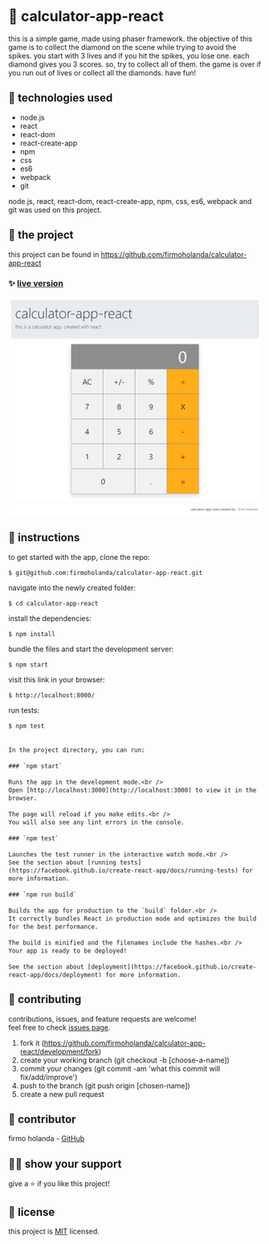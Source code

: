 # 📃 calculator-app-react

this is a simple game, made using phaser framework.
the objective of this game is to collect the diamond on the scene while trying to avoid the spikes.
you start with 3 lives and if you hit the spikes, you lose one. each diamond gives you 3 scores. so, try to collect all of them.
the game is over if you run out of lives or collect all the diamonds. have fun!



## 📡 technologies used

- node.js
-	react
-	react-dom
-	react-create-app
-	npm
-	css
-	es6
- webpack
- git

node.js, react, react-dom, react-create-app, npm, css, es6, webpack and git was used on this project.



## 🚀 the project

this project can be found in https://github.com/firmoholanda/calculator-app-react


### ✨ [live version](https://calculator-react-firmoholanda.herokuapp.com/)

<a href="https://calculator-react-firmoholanda.herokuapp.com/" target="_blank">
    <img alt="app image" src="https://github.com/firmoholanda/calculator-app-react/blob/release/src/assets/screenshot.png"/>
</a>



## 🔨 instructions

to get started with the app, clone the repo:
```
$ git@github.com:firmoholanda/calculator-app-react.git
```

navigate into the newly created folder:
```
$ cd calculator-app-react
```

install the dependencies:
```
$ npm install
```

bundle the files and start the development server:
```
$ npm start
```

visit this link in your browser:
```
$ http://localhost:8000/
```

run tests:
```
$ npm test


In the project directory, you can run:

### `npm start`

Runs the app in the development mode.<br />
Open [http://localhost:3000](http://localhost:3000) to view it in the browser.

The page will reload if you make edits.<br />
You will also see any lint errors in the console.

### `npm test`

Launches the test runner in the interactive watch mode.<br />
See the section about [running tests](https://facebook.github.io/create-react-app/docs/running-tests) for more information.

### `npm run build`

Builds the app for production to the `build` folder.<br />
It correctly bundles React in production mode and optimizes the build for the best performance.

The build is minified and the filenames include the hashes.<br />
Your app is ready to be deployed!

See the section about [deployment](https://facebook.github.io/create-react-app/docs/deployment) for more information.
```



## 🤝 contributing

contributions, issues, and feature requests are welcome!<br/>feel free to check [issues page](hhttps://github.com/firmoholanda/calculator-app-react/development/issues).

1. fork it (https://github.com/firmoholanda/calculator-app-react/development/fork)
2. create your working branch (git checkout -b [choose-a-name])
3. commit your changes (git commit -am 'what this commit will fix/add/improve')
4. push to the branch (git push origin [chosen-name])
5. create a new pull request



## 🤖 contributor


firmo holanda - [GitHub](https://github.com/firmoholanda)



## 🙋‍♂ show your support

give a ⭐️ if you like this project!



## 📝 license

this project is [MIT](https://github.com/firmoholanda/calculator-app-react/development/license.txt) licensed.
